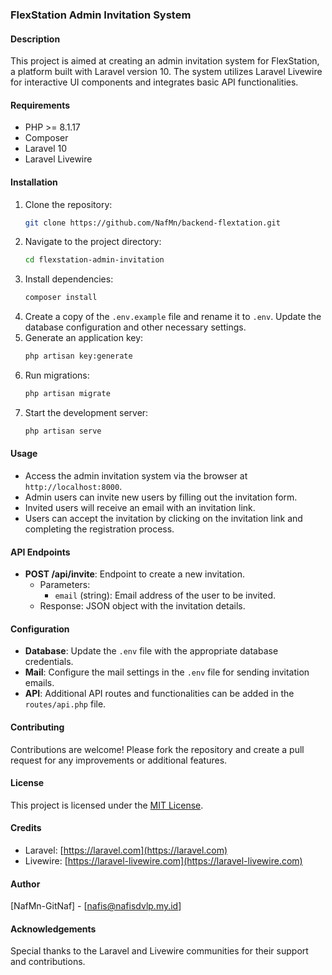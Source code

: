 ### FlexStation Admin Invitation System

#### Description
This project is aimed at creating an admin invitation system for FlexStation, a platform built with Laravel version 10. The system utilizes Laravel Livewire for interactive UI components and integrates basic API functionalities.

#### Requirements
- PHP >= 8.1.17
- Composer
- Laravel 10
- Laravel Livewire

#### Installation
1. Clone the repository:
    ```bash
    git clone https://github.com/NafMn/backend-flextation.git
    ```
2. Navigate to the project directory:
    ```bash
    cd flexstation-admin-invitation
    ```
3. Install dependencies:
    ```bash
    composer install
    ```
4. Create a copy of the `.env.example` file and rename it to `.env`. Update the database configuration and other necessary settings.
5. Generate an application key:
    ```bash
    php artisan key:generate
    ```
6. Run migrations:
    ```bash
    php artisan migrate
    ```
7. Start the development server:
    ```bash
    php artisan serve
    ```

#### Usage
- Access the admin invitation system via the browser at `http://localhost:8000`.
- Admin users can invite new users by filling out the invitation form.
- Invited users will receive an email with an invitation link.
- Users can accept the invitation by clicking on the invitation link and completing the registration process.

#### API Endpoints
- **POST /api/invite**: Endpoint to create a new invitation.
    - Parameters:
        - `email` (string): Email address of the user to be invited.
    - Response: JSON object with the invitation details.

#### Configuration
- **Database**: Update the `.env` file with the appropriate database credentials.
- **Mail**: Configure the mail settings in the `.env` file for sending invitation emails.
- **API**: Additional API routes and functionalities can be added in the `routes/api.php` file.

#### Contributing
Contributions are welcome! Please fork the repository and create a pull request for any improvements or additional features.

#### License
This project is licensed under the [MIT License](LICENSE).

#### Credits
- Laravel: [https://laravel.com](https://laravel.com)
- Livewire: [https://laravel-livewire.com](https://laravel-livewire.com)

#### Author
[NafMn-GitNaf] - [nafis@nafisdvlp.my.id]

#### Acknowledgements
Special thanks to the Laravel and Livewire communities for their support and contributions.
